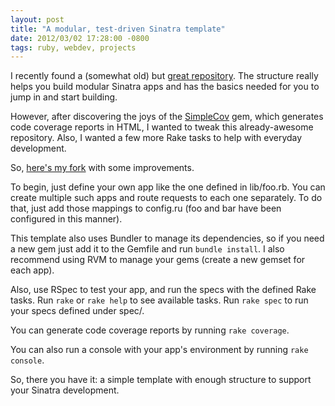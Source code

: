 ```yaml
---
layout: post
title: "A modular, test-driven Sinatra template"
date: 2012/03/02 17:28:00 -0800
tags: ruby, webdev, projects
---
```



I recently found a (somewhat old) but
[great repository](https://github.com/daddz/sinatra-rspec-bundler-template).
The structure really helps you build modular Sinatra apps and has the
basics needed for you to jump in and start building.

However, after discovering the joys of the [SimpleCov][1] gem, which
generates code coverage reports in HTML, I wanted to tweak this
already-awesome repository. Also, I wanted a few more Rake tasks to
help with everyday development.

So, [here's my fork][2] with some improvements.

To begin, just define your own app like the one defined in lib/foo.rb.
You can create multiple such apps and route requests to each one
separately. To do that, just add those mappings to config.ru (foo and
bar have been configured in this manner).

This template also uses Bundler to manage its dependencies, so if you
need a new gem just add it to the Gemfile and run `bundle install`. I
also recommend using RVM to manage your gems (create a new gemset for
each app).

Also, use RSpec to test your app, and run the specs with the defined
Rake tasks. Run `rake` or `rake help` to see available tasks. Run
`rake spec` to run your specs defined under spec/.

You can generate code coverage reports by running `rake coverage`.

You can also run a console with your app's environment by running
`rake console`.

So, there you have it: a simple template with enough structure to
support your Sinatra development.



[1]: https://www.ruby-toolbox.com/projects/simplecov

[2]: https://github.com/gnarmis/sinatra-rspec-bundler-template
